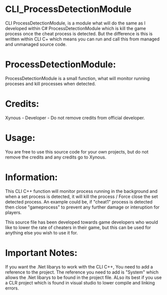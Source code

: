 # CLI_ProcessDetectionModule
CLI ProcessDetectionModule, is a module what will do the same as I developed within C# ProcessDetectionModule which is kill the game process once the cheat process is detected. But the difference is this is written within CLI C+ which means you can run and call this from managed and unmanaged source code.

# ProcessDetectionModule:
ProcessDetectionModule is a small function, what will monitor running proceses and kill processes when detected.

# Credits:
Xynous - Developer - Do not remove credits from official developer.

# Usage:
You are free to use this source code for your own projects, but do not remove the credits and any credits go to Xynous.

# Information:
This CLI C++ function will monitor process running in the background and when a set process is detected, it will kill the process / Force close the set detected process. An example could be, if "cheat1" process is detected then close "gameprocess" to prevent any further damage or interuption for players.

This source file has been developed towards game developers who would like to lower the rate of cheaters in their game, but this can be used for anything else you wish to use it for.

# Important Notes:
If you want the .Net libarys to work with the CLI C++, You need to add a reference to the project. The reference you need to add is "System" which allows the .Net libarys to be found in the project file. ALso its best if you use a CLR project which is found in visual studio to lower compile and linking errors.

